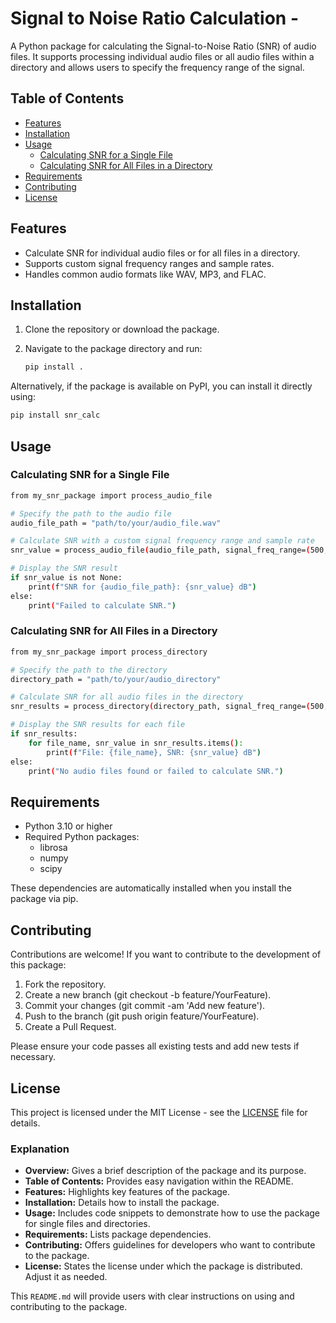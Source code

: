 # Signal to Noise Ratio Calculation -

A Python package for calculating the Signal-to-Noise Ratio (SNR) of audio files. It supports processing individual audio files or all audio files within a directory and allows users to specify the frequency range of the signal.

## Table of Contents
- [Features](#features)
- [Installation](#installation)
- [Usage](#usage)
  - [Calculating SNR for a Single File](#calculating-snr-for-a-single-file)
  - [Calculating SNR for All Files in a Directory](#calculating-snr-for-all-files-in-a-directory)
- [Requirements](#requirements)
- [Contributing](#contributing)
- [License](#license)

## Features

- Calculate SNR for individual audio files or for all files in a directory.
- Supports custom signal frequency ranges and sample rates.
- Handles common audio formats like WAV, MP3, and FLAC.

## Installation

1. Clone the repository or download the package.
2. Navigate to the package directory and run:

    ```bash
    pip install .
    ```

Alternatively, if the package is available on PyPI, you can install it directly using:

```bash
pip install snr_calc
```
## Usage

### Calculating SNR for a Single File

```bash
from my_snr_package import process_audio_file

# Specify the path to the audio file
audio_file_path = "path/to/your/audio_file.wav"

# Calculate SNR with a custom signal frequency range and sample rate
snr_value = process_audio_file(audio_file_path, signal_freq_range=(500, 4000), sample_rate=16000)

# Display the SNR result
if snr_value is not None:
    print(f"SNR for {audio_file_path}: {snr_value} dB")
else:
    print("Failed to calculate SNR.")
```

### Calculating SNR for All Files in a Directory

```bash
from my_snr_package import process_directory

# Specify the path to the directory
directory_path = "path/to/your/audio_directory"

# Calculate SNR for all audio files in the directory
snr_results = process_directory(directory_path, signal_freq_range=(500, 4000), sample_rate=16000)

# Display the SNR results for each file
if snr_results:
    for file_name, snr_value in snr_results.items():
        print(f"File: {file_name}, SNR: {snr_value} dB")
else:
    print("No audio files found or failed to calculate SNR.")
```

## Requirements
- Python 3.10 or higher
- Required Python packages:
  - librosa
  - numpy
  - scipy

These dependencies are automatically installed when you install the package via pip.

## Contributing

Contributions are welcome! If you want to contribute to the development of this package:

1. Fork the repository.
2. Create a new branch (git checkout -b feature/YourFeature).
3. Commit your changes (git commit -am 'Add new feature').
4. Push to the branch (git push origin feature/YourFeature).
5. Create a Pull Request.

Please ensure your code passes all existing tests and add new tests if necessary.

## License
This project is licensed under the MIT License - see the [LICENSE](./LICENSE) file for details.


### Explanation

- **Overview:** Gives a brief description of the package and its purpose.
- **Table of Contents:** Provides easy navigation within the README.
- **Features:** Highlights key features of the package.
- **Installation:** Details how to install the package.
- **Usage:** Includes code snippets to demonstrate how to use the package for single files and directories.
- **Requirements:** Lists package dependencies.
- **Contributing:** Offers guidelines for developers who want to contribute to the package.
- **License:** States the license under which the package is distributed. Adjust it as needed.

This `README.md` will provide users with clear instructions on using and contributing to the package.
